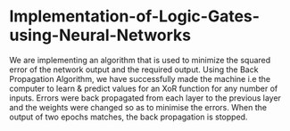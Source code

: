 # Implementation-of-Logic-Gates-using-Neural-Networks
We are implementing an algorithm that is used to minimize the squared error of the network output and the required output.
Using the Back Propagation Algorithm, we have successfully made the machine i.e the computer to learn & predict values for an XoR  function for any number of inputs. Errors were back propagated from each layer to the previous layer and the weights were changed so as to minimise the errors. When the output of two epochs matches, the back propagation is stopped. 
